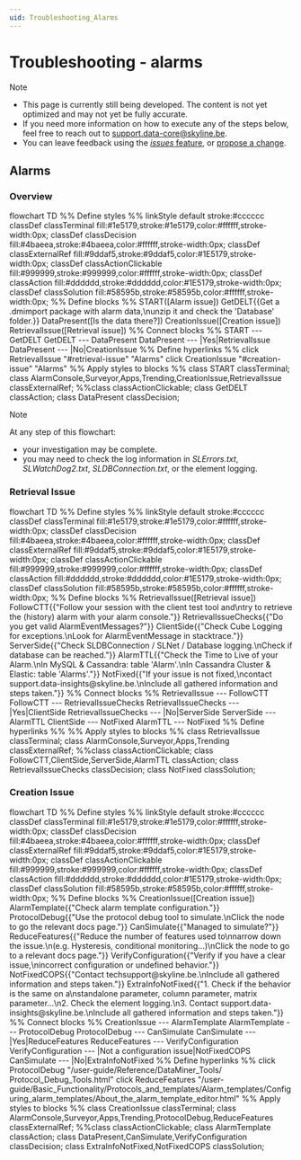 ```yaml
---
uid: Troubleshooting_Alarms
---
```


# Troubleshooting - alarms

> [!NOTE]
>
> - This page is currently still being developed. The content is not yet optimized and may not yet be fully accurate.
> - If you need more information on how to execute any of the steps below, feel free to reach out to [support.data-core@skyline.be](mailto:support.data-core@skyline.be).
> - You can leave feedback using the [*issues* feature](xref:contributing#reporting-an-issue), or [propose a change](xref:contributing).

## Alarms

### Overview

<div class="mermaid">
flowchart TD
%% Define styles %%
linkStyle default stroke:#cccccc
classDef classTerminal fill:#1e5179,stroke:#1e5179,color:#ffffff,stroke-width:0px;
classDef classDecision fill:#4baeea,stroke:#4baeea,color:#ffffff,stroke-width:0px;
classDef classExternalRef fill:#9ddaf5,stroke:#9ddaf5,color:#1E5179,stroke-width:0px;
classDef classActionClickable fill:#999999,stroke:#999999,color:#ffffff,stroke-width:0px;
classDef classAction fill:#dddddd,stroke:#dddddd,color:#1E5179,stroke-width:0px;
classDef classSolution fill:#58595b,stroke:#58595b,color:#ffffff,stroke-width:0px;
%% Define blocks %%
START([Alarm issue])
GetDELT{{Get a .dmimport package with alarm data,\nunzip it and check the 'Database' folder.}}
DataPresent([Is the data there?])
CreationIssue([Creation issue])
RetrievalIssue([Retrieval issue])
%% Connect blocks %%
START --- GetDELT
GetDELT --- DataPresent
DataPresent --- |Yes|RetrievalIssue
DataPresent --- |No|CreationIssue
%% Define hyperlinks %%
click RetrievalIssue "#retrieval-issue" "Alarms"
click CreationIssue "#creation-issue" "Alarms"
%% Apply styles to blocks %%
class START classTerminal;
class AlarmConsole,Surveyor,Apps,Trending,CreationIssue,RetrievalIssue classExternalRef;
%%class classActionClickable;
class GetDELT classAction;
class DataPresent classDecision;
</div>

> [!NOTE]
>
> At any step of this flowchart:
>
> - your investigation may be complete.
> - you may need to check the log information in *SLErrors.txt*, *SLWatchDog2.txt*, *SLDBConnection.txt*, or the element logging.

### Retrieval Issue

<div class="mermaid">
flowchart TD
%% Define styles %%
linkStyle default stroke:#cccccc
classDef classTerminal fill:#1e5179,stroke:#1e5179,color:#ffffff,stroke-width:0px;
classDef classDecision fill:#4baeea,stroke:#4baeea,color:#ffffff,stroke-width:0px;
classDef classExternalRef fill:#9ddaf5,stroke:#9ddaf5,color:#1E5179,stroke-width:0px;
classDef classActionClickable fill:#999999,stroke:#999999,color:#ffffff,stroke-width:0px;
classDef classAction fill:#dddddd,stroke:#dddddd,color:#1E5179,stroke-width:0px;
classDef classSolution fill:#58595b,stroke:#58595b,color:#ffffff,stroke-width:0px;
%% Define blocks %%
RetrievalIssue([Retrieval issue])
FollowCTT{{"Follow your session with the client test tool and\ntry to retrieve the (history) alarm with your alarm console."}}
RetrievalIssueChecks{{"Do you get valid AlarmEventMessages?"}}
ClientSide{{"Check Cube Logging for exceptions.\nLook for AlarmEventMessage in stacktrace."}}
ServerSide{{"Check SLDBConnection / SLNet / Database logging.\nCheck if database can be reached."}}
AlarmTTL{{"Check the Time to Live of your Alarm.\nIn MySQL & Cassandra: table 'Alarm'.\nIn Cassandra Cluster & Elastic: table 'Alarms'."}}
NotFixed{{"If your issue is not fixed,\ncontact support.data-insights@skyline.be.\nInclude all gathered information and steps taken."}}
%% Connect blocks %%
RetrievalIssue --- FollowCTT
FollowCTT --- RetrievalIssueChecks
RetrievalIssueChecks --- |Yes|ClientSide
RetrievalIssueChecks --- |No|ServerSide
ServerSide --- AlarmTTL
ClientSide --- NotFixed
AlarmTTL --- NotFixed
%% Define hyperlinks %%
%% Apply styles to blocks %%
class RetrievalIssue classTerminal;
class AlarmConsole,Surveyor,Apps,Trending classExternalRef;
%%class classActionClickable;
class FollowCTT,ClientSide,ServerSide,AlarmTTL classAction;
class RetrievalIssueChecks classDecision;
class NotFixed classSolution;
</div>

### Creation Issue

<div class="mermaid">
flowchart TD
%% Define styles %%
linkStyle default stroke:#cccccc
classDef classTerminal fill:#1e5179,stroke:#1e5179,color:#ffffff,stroke-width:0px;
classDef classDecision fill:#4baeea,stroke:#4baeea,color:#ffffff,stroke-width:0px;
classDef classExternalRef fill:#9ddaf5,stroke:#9ddaf5,color:#1E5179,stroke-width:0px;
classDef classActionClickable fill:#999999,stroke:#999999,color:#ffffff,stroke-width:0px;
classDef classAction fill:#dddddd,stroke:#dddddd,color:#1E5179,stroke-width:0px;
classDef classSolution fill:#58595b,stroke:#58595b,color:#ffffff,stroke-width:0px;
%% Define blocks %%
CreationIssue([Creation issue])
AlarmTemplate{{"Check alarm template configuration."}}
ProtocolDebug{{"Use the protocol debug tool to simulate.\nClick the node to go the relevant docs page."}}
CanSimulate{{"Managed to simulate?"}}
ReduceFeatures{{"Reduce the number of features used to\nnarrow down the issue.\n(e.g. Hysteresis, conditional monitoring...)\nClick the node to go to a relevant docs page."}}
VerifyConfiguration{{"Verify if you have a clear issue,\nincorrect configuration or undefined behavior."}}
NotFixedCOPS{{"Contact techsupport@skyline.be.\nInclude all gathered information and steps taken."}}
ExtraInfoNotFixed{{"1. Check if the behavior is the same on a\nstandalone parameter, column parameter, matrix parameter...\n2. Check the element logging.\n3. Contact support.data-insights@skyline.be.\nInclude all gathered information and steps taken."}}
%% Connect blocks %%
CreationIssue --- AlarmTemplate
AlarmTemplate --- ProtocolDebug
ProtocolDebug --- CanSimulate
CanSimulate --- |Yes|ReduceFeatures
ReduceFeatures --- VerifyConfiguration
VerifyConfiguration --- |Not a configuration issue|NotFixedCOPS
CanSimulate --- |No|ExtraInfoNotFixed
%% Define hyperlinks %%
click ProtocolDebug "/user-guide/Reference/DataMiner_Tools/
Protocol_Debug_Tools.html"
click ReduceFeatures "/user-guide/Basic_Functionality/Protocols_and_templates/Alarm_templates/Configuring_alarm_templates/About_the_alarm_template_editor.html"
%% Apply styles to blocks %%
class CreationIssue classTerminal;
class AlarmConsole,Surveyor,Apps,Trending,ProtocolDebug,ReduceFeatures classExternalRef;
%%class classActionClickable;
class AlarmTemplate classAction;
class DataPresent,CanSimulate,VerifyConfiguration classDecision;
class ExtraInfoNotFixed,NotFixedCOPS classSolution;
</div>
